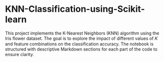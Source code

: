 # KNN-Classification-using-Scikit-learn

This project implements the K-Nearest Neighbors (KNN) algorithm using the Iris flower dataset. The goal is to explore the impact of different values of 𝐾 and feature combinations on the classification accuracy. The notebook is structured with descriptive Markdown sections for each part of the code to ensure clarity.

